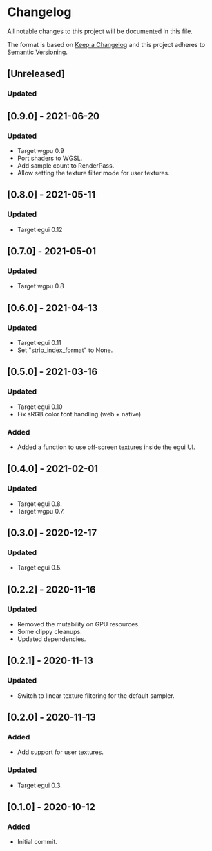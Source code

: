 # Changelog
All notable changes to this project will be documented in this file.

The format is based on [Keep a Changelog](http://keepachangelog.com/en/1.0.0/)
and this project adheres to [Semantic Versioning](https://semver.org/spec/v2.0.0.html).

## [Unreleased]
### Updated

## [0.9.0] - 2021-06-20
### Updated
- Target wgpu 0.9
- Port shaders to WGSL.
- Add sample count to RenderPass.
- Allow setting the texture filter mode for user textures.

## [0.8.0] - 2021-05-11
### Updated
- Target egui 0.12

## [0.7.0] - 2021-05-01
### Updated
- Target wgpu 0.8

## [0.6.0] - 2021-04-13
### Updated
- Target egui 0.11
- Set "strip_index_format" to None.

## [0.5.0] - 2021-03-16
### Updated
- Target egui 0.10
- Fix sRGB color font handling (web + native)

### Added
- Added a function to use off-screen textures inside the egui UI.

## [0.4.0] - 2021-02-01
### Updated
- Target egui 0.8.
- Target wgpu 0.7.

## [0.3.0] - 2020-12-17
### Updated
- Target egui 0.5.

## [0.2.2] - 2020-11-16
### Updated
- Removed the mutability on GPU resources.
- Some clippy cleanups.
- Updated dependencies.

## [0.2.1] - 2020-11-13
### Updated
- Switch to linear texture filtering for the default sampler.

## [0.2.0] - 2020-11-13
### Added
- Add support for user textures.
### Updated
- Target egui 0.3.

## [0.1.0] - 2020-10-12
### Added
- Initial commit.
